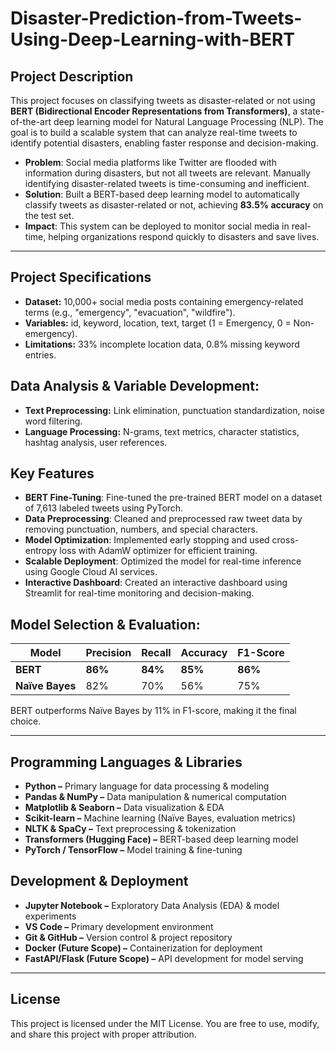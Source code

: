 # Disaster-Prediction-from-Tweets-Using-Deep-Learning-with-BERT

## Project Description
This project focuses on classifying tweets as disaster-related or not using **BERT (Bidirectional Encoder Representations from Transformers)**, a state-of-the-art deep learning model for Natural Language Processing (NLP). The goal is to build a scalable system that can analyze real-time tweets to identify potential disasters, enabling faster response and decision-making.

- **Problem**: Social media platforms like Twitter are flooded with information during disasters, but not all tweets are relevant. Manually identifying disaster-related tweets is time-consuming and inefficient.
- **Solution**: Built a BERT-based deep learning model to automatically classify tweets as disaster-related or not, achieving **83.5% accuracy** on the test set.
- **Impact**: This system can be deployed to monitor social media in real-time, helping organizations respond quickly to disasters and save lives.

-------

## Project Specifications

- **Dataset:** 10,000+ social media posts containing emergency-related terms (e.g., "emergency", "evacuation", "wildfire").
- **Variables:** id, keyword, location, text, target (1 = Emergency, 0 = Non-emergency).
- **Limitations:** 33% incomplete location data, 0.8% missing keyword entries.

## Data Analysis & Variable Development:
- **Text Preprocessing:** Link elimination, punctuation standardization, noise word filtering.
- **Language Processing:** N-grams, text metrics, character statistics, hashtag analysis, user references.


## Key Features
- **BERT Fine-Tuning**: Fine-tuned the pre-trained BERT model on a dataset of 7,613 labeled tweets using PyTorch.
- **Data Preprocessing**: Cleaned and preprocessed raw tweet data by removing punctuation, numbers, and special characters.
- **Model Optimization**: Implemented early stopping and used cross-entropy loss with AdamW optimizer for efficient training.
- **Scalable Deployment**: Optimized the model for real-time inference using Google Cloud AI services.
- **Interactive Dashboard**: Created an interactive dashboard using Streamlit for real-time monitoring and decision-making.


## Model Selection & Evaluation:

| Model        | Precision | Recall | Accuracy | F1-Score |
|-------------|-----------|--------|-----------|---------|
| **BERT**   | **86%**  | **84%** | **85%**  | **86%** |
| **Naïve Bayes** | 82% | 70% | 56% | 75% |


BERT outperforms Naïve Bayes by 11% in F1-score, making it the final choice.


-----

## Programming Languages & Libraries
- **Python –** Primary language for data processing & modeling
- **Pandas & NumPy –** Data manipulation & numerical computation
- **Matplotlib & Seaborn –** Data visualization & EDA
- **Scikit-learn –** Machine learning (Naïve Bayes, evaluation metrics)
- **NLTK & SpaCy –** Text preprocessing & tokenization
- **Transformers (Hugging Face) –** BERT-based deep learning model
- **PyTorch / TensorFlow –** Model training & fine-tuning

## Development & Deployment
- **Jupyter Notebook –** Exploratory Data Analysis (EDA) & model experiments
- **VS Code –** Primary development environment
- **Git & GitHub –** Version control & project repository
- **Docker (Future Scope) –** Containerization for deployment
- **FastAPI/Flask (Future Scope) –** API development for model serving

----

## License
This project is licensed under the MIT License. You are free to use, modify, and share this project with proper attribution.

